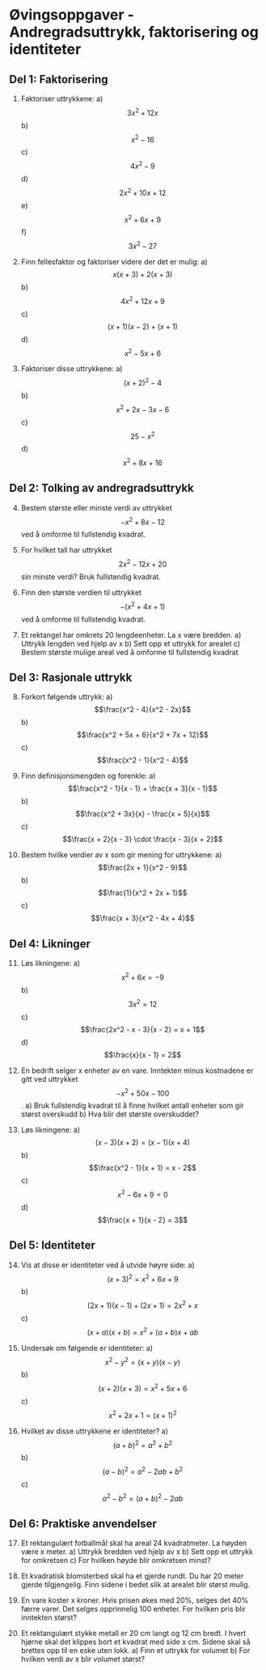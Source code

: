 # Øvingsoppgaver - Andregradsuttrykk, faktorisering og identiteter

## Del 1: Faktorisering
1. Faktoriser uttrykkene:
   a) $$3x^2 + 12x$$
   b) $$x^2 - 16$$
   c) $$4x^2 - 9$$
   d) $$2x^2 + 10x + 12$$
   e) $$x^2 + 6x + 9$$
   f) $$3x^2 - 27$$

2. Finn fellesfaktor og faktoriser videre der det er mulig:
   a) $$x(x + 3) + 2(x + 3)$$
   b) $$4x^2 + 12x + 9$$
   c) $$(x + 1)(x - 2) + (x + 1)$$
   d) $$x^2 - 5x + 6$$

3. Faktoriser disse uttrykkene:
   a) $$(x + 2)^2 - 4$$
   b) $$x^2 + 2x - 3x - 6$$
   c) $$25 - x^2$$
   d) $$x^2 + 8x + 16$$

## Del 2: Tolking av andregradsuttrykk

4. Bestem største eller minste verdi av uttrykket $$-x^2 + 8x - 12$$ ved å omforme til fullstendig kvadrat.

5. For hvilket tall har uttrykket $$2x^2 - 12x + 20$$ sin minste verdi? 
   Bruk fullstendig kvadrat.

6. Finn den største verdien til uttrykket $$-(x^2 + 4x + 1)$$ ved å omforme til fullstendig kvadrat.

7. Et rektangel har omkrets 20 lengdeenheter. La x være bredden.
   a) Uttrykk lengden ved hjelp av x
   b) Sett opp et uttrykk for arealet
   c) Bestem største mulige areal ved å omforme til fullstendig kvadrat

## Del 3: Rasjonale uttrykk

8. Forkort følgende uttrykk:
   a) $$\frac{x^2 - 4}{x^2 - 2x}$$
   b) $$\frac{x^2 + 5x + 6}{x^2 + 7x + 12}$$
   c) $$\frac{x^2 - 1}{x^2 - 4}$$

9. Finn definisjonsmengden og forenkle:
   a) $$\frac{x^2 - 1}{x - 1} + \frac{x + 3}{x - 1}$$
   b) $$\frac{x^2 + 3x}{x} - \frac{x + 5}{x}$$
   c) $$\frac{x + 2}{x - 3} \cdot \frac{x - 3}{x + 2}$$

10. Bestem hvilke verdier av x som gir mening for uttrykkene:
    a) $$\frac{2x + 1}{x^2 - 9}$$
    b) $$\frac{1}{x^2 + 2x + 1}$$
    c) $$\frac{x + 3}{x^2 - 4x + 4}$$

## Del 4: Likninger 

11. Løs likningene:
    a) $$x^2 + 6x = -9$$
    b) $$3x^2 = 12$$
    c) $$\frac{2x^2 - x - 3}{x - 2} = x + 1$$
    d) $$\frac{x}{x - 1} = 2$$

12. En bedrift selger x enheter av en vare. 
    Inntekten minus kostnadene er gitt ved uttrykket $$-x^2 + 50x - 100$$.
    a) Bruk fullstendig kvadrat til å finne hvilket antall enheter som gir størst overskudd
    b) Hva blir det største overskuddet?

13. Løs likningene:
    a) $$(x - 3)(x + 2) = (x - 1)(x + 4)$$
    b) $$\frac{x^2 - 1}{x + 1} = x - 2$$
    c) $$x^2 - 6x + 9 = 0$$
    d) $$\frac{x + 1}{x - 2} = 3$$

## Del 5: Identiteter 

14. Vis at disse er identiteter ved å utvide høyre side:
    a) $$(x + 3)^2 = x^2 + 6x + 9$$
    b) $$(2x + 1)(x - 1) + (2x + 1) = 2x^2 + x$$
    c) $$(x + a)(x + b) = x^2 + (a+b)x + ab$$

15. Undersøk om følgende er identiteter:
    a) $$x^2 - y^2 = (x+y)(x-y)$$
    b) $$(x+2)(x+3) = x^2 + 5x + 6$$
    c) $$x^2 + 2x + 1 = (x + 1)^2$$

16. Hvilket av disse uttrykkene er identiteter?
    a) $$(a+b)^2 = a^2 + b^2$$
    b) $$(a-b)^2 = a^2 - 2ab + b^2$$
    c) $$a^2 - b^2 = (a+b)^2 - 2ab$$

## Del 6: Praktiske anvendelser

17. Et rektangulært fotballmål skal ha areal 24 kvadratmeter.
    La høyden være x meter.
    a) Uttrykk bredden ved hjelp av x
    b) Sett opp et uttrykk for omkretsen
    c) For hvilken høyde blir omkretsen minst?

18. Et kvadratisk blomsterbed skal ha et gjerde rundt. 
    Du har 20 meter gjerde tilgjengelig.
    Finn sidene i bedet slik at arealet blir størst mulig.

19. En vare koster x kroner.
    Hvis prisen økes med 20%, selges det 40% færre varer.
    Det selges opprinnelig 100 enheter.
    For hvilken pris blir inntekten størst?

20. Et rektangulært stykke metall er 20 cm langt og 12 cm bredt.
    I hvert hjørne skal det klippes bort et kvadrat med side x cm.
    Sidene skal så brettes opp til en eske uten lokk.
    a) Finn et uttrykk for volumet
    b) For hvilken verdi av x blir volumet størst?